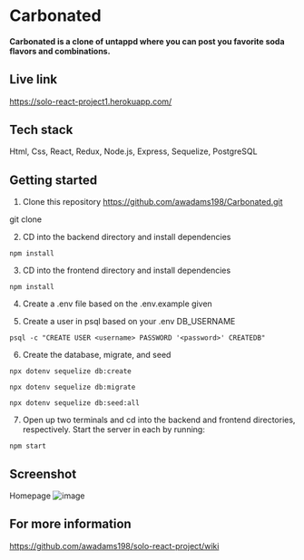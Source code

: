 # Carbonated

#### Carbonated is a clone of untappd where you can post you favorite soda flavors and combinations.

## Live link
https://solo-react-project1.herokuapp.com/

## Tech stack 
Html, Css, React, Redux, Node.js, Express, Sequelize, PostgreSQL

## Getting started

1. Clone this repository https://github.com/awadams198/Carbonated.git

git clone 

2. CD into the backend directory and install dependencies

```npm install```

3. CD into the frontend directory and install dependencies

```npm install```

4. Create a .env file based on the .env.example given

5. Create a user in psql based on your .env DB_USERNAME

```psql -c "CREATE USER <username> PASSWORD '<password>' CREATEDB"```

6. Create the database, migrate, and seed

```npx dotenv sequelize db:create```

```npx dotenv sequelize db:migrate```

```npx dotenv sequelize db:seed:all```

7. Open up two terminals and cd into the backend and frontend directories, respectively. Start the server in each by running:

```npm start```

## Screenshot
Homepage
![image](https://user-images.githubusercontent.com/86488501/162500386-dfba046d-589c-4db3-945d-3cbfe58283fa.png)


## For more information 
https://github.com/awadams198/solo-react-project/wiki
